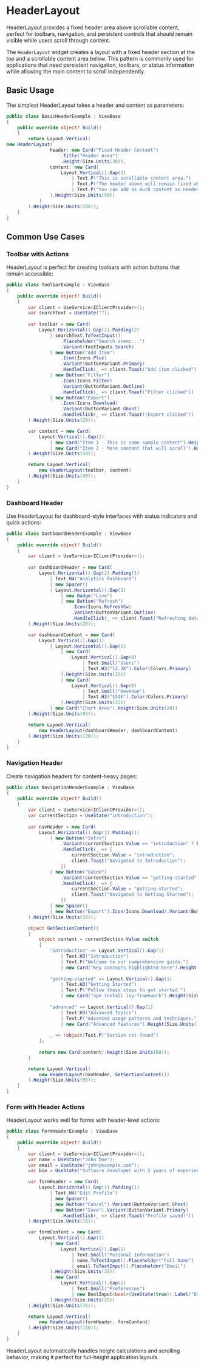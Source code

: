 # HeaderLayout

<Ingress>
HeaderLayout provides a fixed header area above scrollable content, perfect for toolbars, navigation, and persistent controls that should remain visible while users scroll through content.
</Ingress>

The `HeaderLayout` widget creates a layout with a fixed header section at the top and a scrollable content area below. This pattern is commonly used for applications that need persistent navigation, toolbars, or status information while allowing the main content to scroll independently.

## Basic Usage

The simplest HeaderLayout takes a header and content as parameters:

```csharp demo-tabs
public class BasicHeaderExample : ViewBase
{
    public override object? Build()
    {
        return Layout.Vertical(
new HeaderLayout(
                header: new Card("Fixed Header Content")
                    .Title("Header Area")
                    .Height(Size.Units(30)),
                content: new Card(
                    Layout.Vertical().Gap(2)
                        | Text.P("This is scrollable content area.")
                        | Text.P("The header above will remain fixed while this content scrolls.")
                        | Text.P("You can add as much content as needed here.")
                ).Height(Size.Units(50))
            )
        ).Height(Size.Units(100));
    }
}
```

## Common Use Cases

### Toolbar with Actions

HeaderLayout is perfect for creating toolbars with action buttons that remain accessible:

```csharp demo-tabs
public class ToolbarExample : ViewBase
{
    public override object? Build()
    {
        var client = UseService<IClientProvider>();
        var searchText = UseState("");
        
        var toolbar = new Card(
            Layout.Horizontal().Gap(2).Padding(2)
                | searchText.ToTextInput()
                    .Placeholder("Search items...")
                    .Variant(TextInputs.Search)
                | new Button("Add Item")
                    .Icon(Icons.Plus)
                    .Variant(ButtonVariant.Primary)
                    .HandleClick(_ => client.Toast("Add item clicked"))
                | new Button("Filter")
                    .Icon(Icons.Filter)
                    .Variant(ButtonVariant.Outline)
                    .HandleClick(_ => client.Toast("Filter clicked"))
                | new Button("Export")
                    .Icon(Icons.Download)
                    .Variant(ButtonVariant.Ghost)
                    .HandleClick(_ => client.Toast("Export clicked"))
        ).Height(Size.Units(20));

        var content = new Card(
            Layout.Vertical().Gap(2)
                | new Card("Item 1 - This is some sample content").Height(Size.Units(20))
                | new Card("Item 2 - More content that will scroll").Height(Size.Units(20))
        ).Height(Size.Units(50));

        return Layout.Vertical(
            new HeaderLayout(toolbar, content)
        ).Height(Size.Units(90));
    }
}
```

### Dashboard Header

Use HeaderLayout for dashboard-style interfaces with status indicators and quick actions:

```csharp demo-tabs
public class DashboardHeaderExample : ViewBase
{
    public override object? Build()
    {
        var client = UseService<IClientProvider>();
        
        var dashboardHeader = new Card(
            Layout.Horizontal().Gap(2).Padding(1)
                | Text.H4("Analytics Dashboard")
                | new Spacer()
                | Layout.Horizontal().Gap(1)
                    | new Badge("Live")
                    | new Button("Refresh")
                        .Icon(Icons.RefreshCw)
                        .Variant(ButtonVariant.Outline)
                        .HandleClick(_ => client.Toast("Refreshing data..."))
        ).Height(Size.Units(20));

        var dashboardContent = new Card(
            Layout.Vertical().Gap(1)
                | Layout.Horizontal().Gap(1)
                    | new Card(
                        Layout.Vertical().Gap(0)
                            | Text.Small("Users")
                            | Text.H3("12.3K").Color(Colors.Primary)
                    ).Height(Size.Units(25))
                    | new Card(
                        Layout.Vertical().Gap(0)
                            | Text.Small("Revenue")
                            | Text.H3("$54K").Color(Colors.Primary)
                    ).Height(Size.Units(25))
                | new Card("Chart Area").Height(Size.Units(20))
        ).Height(Size.Units(85));

        return Layout.Vertical(
            new HeaderLayout(dashboardHeader, dashboardContent)
        ).Height(Size.Units(120));
    }
}
```

### Navigation Header

Create navigation headers for content-heavy pages:

```csharp demo-tabs
public class NavigationHeaderExample : ViewBase
{
    public override object? Build()
    {
        var client = UseService<IClientProvider>();
        var currentSection = UseState("introduction");
        
        var navHeader = new Card(
            Layout.Horizontal().Gap(1).Padding(1)
                | new Button("Intro")
                    .Variant(currentSection.Value == "introduction" ? ButtonVariant.Primary : ButtonVariant.Ghost)
                    .HandleClick(_ => {
                        currentSection.Value = "introduction";
                        client.Toast("Navigated to Introduction");
                    })
                | new Button("Guide")
                    .Variant(currentSection.Value == "getting-started" ? ButtonVariant.Primary : ButtonVariant.Ghost)
                    .HandleClick(_ => {
                        currentSection.Value = "getting-started";
                        client.Toast("Navigated to Getting Started");
                    })
                | new Spacer()
                | new Button("Export").Icon(Icons.Download).Variant(ButtonVariant.Outline)
        ).Height(Size.Units(18));

        object GetSectionContent()
        {
            object content = currentSection.Value switch
            {
                "introduction" => Layout.Vertical().Gap(1)
                    | Text.H3("Introduction")
                    | Text.P("Welcome to our comprehensive guide.")
                    | new Card("Key concepts highlighted here").Height(Size.Units(15)),
                
                "getting-started" => Layout.Vertical().Gap(1)
                    | Text.H3("Getting Started")
                    | Text.P("Follow these steps to get started.")
                    | new Card("npm install ivy-framework").Height(Size.Units(15)),
                
                "advanced" => Layout.Vertical().Gap(1)
                    | Text.H3("Advanced Topics")
                    | Text.P("Advanced usage patterns and techniques.")
                    | new Card("Advanced features").Height(Size.Units(15)),
                
                _ => (object)Text.P("Section not found")
            };
            
            return new Card(content).Height(Size.Units(60));
        }

        return Layout.Vertical(
            new HeaderLayout(navHeader, GetSectionContent())
        ).Height(Size.Units(95));
    }
}
```

### Form with Header Actions

HeaderLayout works well for forms with header-level actions:

```csharp demo-tabs
public class FormHeaderExample : ViewBase
{
    public override object? Build()
    {
        var client = UseService<IClientProvider>();
        var name = UseState("John Doe");
        var email = UseState("john@example.com");
        var bio = UseState("Software developer with 5 years of experience...");

        var formHeader = new Card(
            Layout.Horizontal().Gap(1).Padding(1)
                | Text.H4("Edit Profile")
                | new Spacer()
                | new Button("Cancel").Variant(ButtonVariant.Ghost)
                | new Button("Save").Variant(ButtonVariant.Primary)
                    .HandleClick(_ => client.Toast("Profile saved!"))
        ).Height(Size.Units(18));

        var formContent = new Card(
            Layout.Vertical().Gap(1)
                | new Card(
                    Layout.Vertical().Gap(1)
                        | Text.Small("Personal Information")
                        | name.ToTextInput().Placeholder("Full Name")
                        | email.ToTextInput().Placeholder("Email")
                ).Height(Size.Units(35))
                | new Card(
                    Layout.Vertical().Gap(1)
                        | Text.Small("Preferences")
                        | new BoolInput<bool>(UseState(true)).Label("Email notifications")
                ).Height(Size.Units(25))
        ).Height(Size.Units(75));

        return Layout.Vertical(
            new HeaderLayout(formHeader, formContent)
        ).Height(Size.Units(110));
    }
}
```

<Callout Type="tip">
HeaderLayout automatically handles height calculations and scrolling behavior, making it perfect for full-height application layouts.
</Callout>

<WidgetDocs Type="Ivy.HeaderLayout" SourceUrl="https://github.com/Ivy-Interactive/Ivy-Framework/blob/main/Ivy/Widgets/Layouts/HeaderLayout.cs"/>

